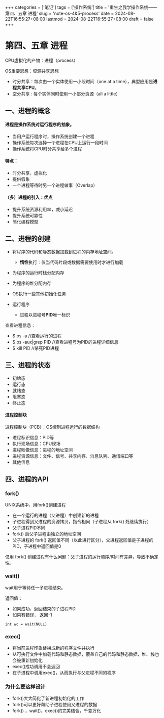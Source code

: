 ﻿+++
categories = ['笔记']
tags = ['操作系统']
title = '重生之我学操作系统——第四、五章 进程'
slug = 'note-os-4&5-process'
date = 2024-08-22T16:55:27+08:00
lastmod = 2024-08-22T16:55:27+08:00
draft = false
+++

# 第四、五章 进程

CPU虚拟化的产物：进程（process）

OS重要思想：资源共享思想
- 时分共享：每次由一个实体使用一小段时间（one at a time），典型应用是**进程共享CPU**。
- 空分共享 :  每个实体同时使用一小部分资源（all a little）

## 一、进程的概念

#### 进程是操作系统对运行程序的抽象。

- 当用户运行程序时，操作系统创建一个进程
- 操作系统每次选择一个进程在CPU上运行一段时间
- 操作系统将CPU时分共享给多个进程

#### 特点：

- 时分共享，虚拟化
- 提供假象
- 一个进程等待时另一个进程做事（Overlap）

#### （多）进程的引入：优点

- 提升系统资源利用率，减小延迟
- 提升系统可靠性
- 简化编程模型

## 二、进程的创建

- 将程序的代码和静态数据加载到进程的内存地址空间。

	- **惰性**执行：仅当代码片段或数据需要使用时才进行加载

- 为程序的运行时栈分配内存
- 为程序的堆分配内存
- OS执行一些其他初始化任务
- 运行程序
	- 进程以进程号**PID**唯一标识

查看进程信息：

- $ ps -a 	//查看运行的进程
- $ ps -aux|grep PID 	//查看进程号为PID的进程详细信息
- $ kill PID //杀死PID进程

## 三、进程的状态

- 初始态
- 运行态
- 就绪态
- 阻塞态
- 终止态

#### 进程控制块

进程控制块（PCB）：OS控制进程运行的数据结构

- 进程标识信息：PID等
- 执行现场信息：CPU现场
- 进程映像信息：进程的地址空间
- 进程资源信息：文件、信号、共享内存、消息队列、通讯端口等
- 其他信息

## 四、进程的API

### fork()

UNIX系统中，用fork()创建进程

- 在一个运行的进程（父进程）中创建新的进程
- 子进程得到父进程的资源拷贝，指令相同（子进程从 fork() 处继续执行）
- 父子进程PID不同
- fork() 后父子进程由独立的地址空间
- 父子进程的 fork() 返回值不同（以此进行区分），父进程返回值是子进程的PID，子进程中返回值是0

仅用 fork() 创建进程有什么问题：父子进程的运行顺序/时间有差异，导致不确定性。

### wait()

wait用于等待任一子进程结束。

返回值：

- 如果成功，返回结束的子进程PID
- 如果有错误， 返回-1

`int wc = wait(NULL)`

### exec()

- 将当前进程印象替换成新的程序文件并执行
- 从可执行文件中加载代码和静态数据，覆盖自己的代码和静态数据，堆、栈也会被重新初始化
- exec()成功调用不会返回
- 在子进程中调用exec()，从而执行与父进程不同的程序

### 为什么要这样设计

- fork()大大简化了新进程初始化的工作
- fork()可以更好帮助子进程使用父进程的数据
- fork() ，wait()，exec()的完美结合，千变万化

